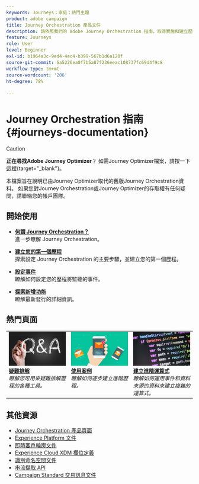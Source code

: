 ```yaml
---
keywords: Journeys；家庭；熱門主題
product: adobe campaign
title: Journey Orchestration 產品文件
description: 請依照我們的 Adobe Journey Orchestration 指南，取得實施和建立歷程的簡單作法指示。
feature: Journeys
role: User
level: Beginner
exl-id: b1964a3c-9ed4-4ec4-b399-567b1d6a120f
source-git-commit: 6a5226ea0f7b5a87f236eeac108737fc69d4f9c8
workflow-type: tm+mt
source-wordcount: '206'
ht-degree: 78%

---
```


# Journey Orchestration 指南 {#journeys-documentation}

<!--![](using/assets/do-not-localize/bannerjourney.png) -->

>[!CAUTION]
>
>**正在尋找Adobe Journey Optimizer**？ 如需Journey Optimizer檔案，請按一下[這裡](https://experienceleague.adobe.com/zh-hant/docs/journey-optimizer/using/ajo-home){target="_blank"}。
>
>本檔案旨在說明已由Journey Optimizer取代的舊版Journey Orchestration資料。 如果您對Journey Orchestration或Journey Optimizer的存取權有任何疑問，請聯絡您的帳戶團隊。


## 開始使用

* **[何謂 Journey Orchestration？](using/about/about-journey-orchestration.md)**<br/>
進一步瞭解 Journey Orchestration。

* **[建立您的第一個歷程](using/about/get-started.md)**<br/>
探索設定 Journey Orchestration 的主要步驟，並建立您的第一個歷程。

* **[設定事件](using/event/about-events.md#section_tbk_5qt_pgb)**<br/>
瞭解如何設定您的歷程將監聽的事件。

* **[探索新增功能](using/release-notes/release-notes.md)**<br/>
瞭解最新發行的詳細資訊。

## 熱門頁面

<table style="table-layout:fixed">
<tr>
    <td valign="top">
        <a href="using/about/troubleshooting.md">
       <img alt="開發人員" src="using/assets/do-not-localize/FAQ.png" />
       </a>
    <div>
    <a href="using/about/troubleshooting.md"><strong>疑難排解</strong></a>
    </div>
    <em>瞭解您可用來疑難排解歷程的各種工具。</em>
    <br>
  </td>
  <td valign="top">
    <a href="using/usecase/building-the-journey.md">
      <img alt="建立" src="using/assets/do-not-localize/design.png"/>
    </a>
    <div>
    <a href="using/usecase/building-the-journey.md"><strong>使用案例</strong></a>
    </div>
    <em>瞭解如何逐步建立進階歷程。</em>
    <br>
  </td>
  <td valign="top">
    <a href="using/expression/expressionadvanced.md">
      <img alt="條件" src="using/assets/do-not-localize/dev.png"/>
    </a>
    <div>
    <a href="using/expression/expressionadvanced.md"><strong>建立進階運算式</strong></a>
    </div>
    <em>瞭解如何運用事件和資料來源的資料來建立複雜的運算式。 </em>
    <br>
  </td>
</tr>
</table>

## 其他資源

* [Journey Orchestration 產品頁面](https://www.adobe.com/tw/experience-platform/journey-orchestration.html)
* [Experience Platform 文件](https://www.adobe.com/tw/experience-platform/documentation-and-developer-resources.html)
* [即時客戶輪廓文件](https://experienceleague.adobe.com/docs/experience-platform/profile/home.html?lang=zh-Hant)
* [Experience Cloud XDM 欄位定義](https://experienceleague.adobe.com/docs/experience-platform/xdm/home.html?lang=zh-Hant)
* [識別命名空間文件](https://experienceleague.adobe.com/docs/experience-platform/identity/home.html?lang=zh-Hant)
* [串流擷取 API](https://experienceleague.adobe.com/docs/experience-platform/ingestion/streaming/overview.html?lang=zh-Hant)
* [Campaign Standard 交易訊息文件](https://experienceleague.adobe.com/docs/campaign-standard/using/communication-channels/transactional-messaging/getting-started-with-transactional-msg.html?lang=zh-Hant)

